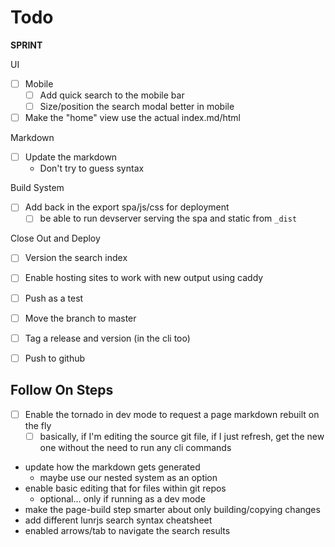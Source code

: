 # Todo

**SPRINT**

UI

* [ ] Mobile
    * [ ] Add quick search to the mobile bar
    * [ ] Size/position the search modal better in mobile
* [ ] Make the "home" view use the actual index.md/html

Markdown

* [ ] Update the markdown
    * Don't try to guess syntax 

Build System

* [ ] Add back in the export spa/js/css for deployment
    * [ ] be able to run devserver serving the spa and static from `_dist`

Close Out and Deploy

* [ ] Version the search index
* [ ] Enable hosting sites to work with new output using caddy
* [ ] Push as a test
* [ ] Move the branch to master
* [ ] Tag a release and version (in the cli too)
* [ ] Push to github


## Follow On Steps

* [ ] Enable the tornado in dev mode to request a page markdown rebuilt on the fly
    * [ ] basically, if I'm editing the source git file, if I just refresh, get the new one
          without the need to run any cli commands
* update how the markdown gets generated
    * maybe use our nested system as an option
* enable basic editing that for files within git repos
    * optional... only if running as a dev mode
* make the page-build step smarter about only building/copying changes
* add different lunrjs search syntax cheatsheet
* enabled arrows/tab to navigate the search results
